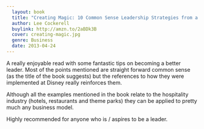 ```yaml
---
  layout: book
  title: "Creating Magic: 10 Common Sense Leadership Strategies from a Life at Disney"
  author: Lee Cockerell
  buylink: http://amzn.to/2aBDk3B
  cover: creating-magic.jpg
  genre: Business
  date: 2013-04-24
---
```


A really enjoyable read with some fantastic tips on becoming a better leader. Most of the points mentioned are straight forward common sense (as the title of the book suggests) but the references to how they were implemented at Disney really reinforces them.

Although all the examples mentioned in the book relate to the hospitality industry (hotels, restaurants and theme parks) they can be applied to pretty much any business model.

Highly recommended for anyone who is / aspires to be a leader.
